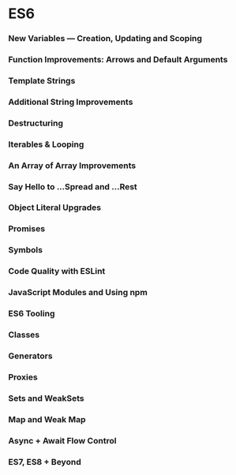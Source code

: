 # ES6

### New Variables — Creation, Updating and Scoping
### Function Improvements: Arrows and Default Arguments
### Template Strings
### Additional String Improvements
### Destructuring
### Iterables & Looping
### An Array of Array Improvements
### Say Hello to ...Spread and ...Rest
### Object Literal Upgrades
### Promises
### Symbols
### Code Quality with ESLint
### JavaScript Modules and Using npm
### ES6 Tooling
### Classes
### Generators
### Proxies
### Sets and WeakSets
### Map and Weak Map
### Async + Await Flow Control
### ES7, ES8 + Beyond
